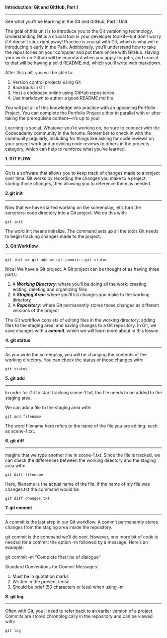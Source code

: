 **Introduction: Git and GitHub, Part I**

---

See what you’ll be learning in the Git and GitHub, Part I Unit.

The goal of this unit is to introduce you to the Git versioning technology. Understanding Git is a crucial tool in your developer toolkit—but don’t worry if it doesn’t stick right away! Practice is crucial with Git, which is why we’re introducing it early in the Path. Additionally, you’ll understand how to take the repositories on your computer and put them online with GitHub. Having your work on Github will be important when you apply for jobs, and crucial to that will be having a solid README.md, which you’ll write with markdown.

After this unit, you will be able to:

1.  Version control projects using Git
2.  Backtrack in Git
3.  Host a codebase online using GitHub repositories
4.  Use markdown to author a good README.md file

You will put all of this knowledge into practice with an upcoming Portfolio Project. You can complete the Portfolio Project either in parallel with or after taking the prerequisite content—it’s up to you!

Learning is social. Whatever you’re working on, be sure to connect with the Codecademy community in the forums. Remember to check in with the community regularly, including for things like asking for code reviews on your project work and providing code reviews to others in the projects category, which can help to reinforce what you’ve learned.

**1. GIT FLOW**

---

Git is a software that allows you to keep track of changes made to a project over time. Git works by recording the changes you make to a project, storing those changes, then allowing you to reference them as needed.

**2.git init**

---

Now that we have started working on the screenplay, let’s turn the sorcerers-code directory into a Git project. We do this with:

```
git init
```

The word init means initialize. The command sets up all the tools Git needs to begin tracking changes made to the project.

**3. Git Workflow**

---

```
git init => git add => git commit:::git status
```

Nice! We have a Git project. A Git project can be thought of as having three parts:

1.  A **_Working Directory_**: where you’ll be doing all the work: creating, editing, deleting and organizing files
2.  A **_Staging Area_**: where you’ll list changes you make to the working directory
3.  A **_Repository_**: where Git permanently stores those changes as different versions of the project

The Git workflow consists of editing files in the working directory, adding files to the staging area, and saving changes to a Git repository. In Git, we save changes with a **_commit_**, which we will learn more about in this lesson.

**4. git status**

---

As you write the screenplay, you will be changing the contents of the working directory. You can check the status of those changes with:

```
git status
```

**5. git add**

---

In order for Git to start tracking scene-1.txt, the file needs to be added to the staging area.

We can add a file to the staging area with:

```
git add filename
```

The word filename here refers to the name of the file you are editing, such as scene-1.txt.

**6. git diff**

---

magine that we type another line in scene-1.txt. Since the file is tracked, we can check the differences between the working directory and the staging area with:

```
git diff filename
```

Here, filename is the actual name of the file. If the name of my file was changes.txt the command would be

```
git diff changes.txt
```

**7. git commit**

---

A commit is the last step in our Git workflow. A commit permanently stores changes from the staging area inside the repository.

git commit is the command we’ll do next. However, one more bit of code is needed for a commit: the option -m followed by a message. Here’s an example:

git commit -m "Complete first line of dialogue"

Standard Conventions for Commit Messages:

1. Must be in quotation marks
2. Written in the present tense
3. Should be brief (50 characters or less) when using -m

**8. git log**

---

Often with Git, you’ll need to refer back to an earlier version of a project. Commits are stored chronologically in the repository and can be viewed with:

```
git log
```
